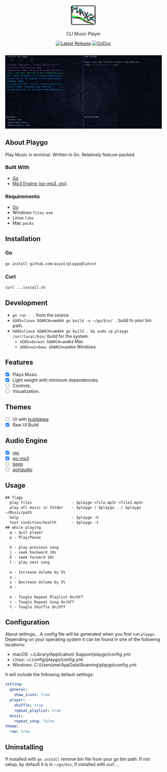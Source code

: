 <p align="center">
  <img src="./assets/logo.png" height="70" width="90" />
  <p align="center">
    CLI Music Player
  </p>
  <p align="center">
    <a href="https://github.com/axyut/playgo/releases"><img src="https://img.shields.io/github/v/release/axyut/playgo" alt="Latest Release"></a>
    <a href="https://pkg.go.dev/github.com/axyut/playgo#section-readme"><img src="https://godoc.org/github.com/golang/gddo?status.svg" alt="GoDoc"></a>
  </p>
</p>

<p align="center" style="margin-top: 30px; margin-bottom: 20px;">
  <img src="./assets/player.png" alt="default screenshot">
</p>

## About Playgo

Play Music in terminal. Written in Go. Relatively feature-packed.

### Built With

- [Go](https://golang.org/)
- [Mp3 Engine (go-mp3, oto)](https://github.com/ebitengine/oto/v3)

### Requirements

- [Go](https://golang.org/)
- Windows `files.exe`
- Linux `libs`
- Mac `packs`

## Installation

### Go

```bash
go install github.com/axyut/playgo@latest
```

### Curl

```bash
curl ...install.sh
```

## Development

- `go run . .` from the source
- `GOOS=linux GOARCH=amd64 go build -o ~/go/bin/ .` build to your bin path.
- `GOOS=linux GOARCH=amd64 go build . && sudo cp playgo /usr/local/bin/` build for the system.
  - `GOOS=darwin GOARCH=amd64` Mac
  - `GOOS=windows GOARCH=amd64` Windows

## Features

- [x] Plays Music.
- [x] Light weight with minimum dependencies.
- [ ] Controls.
- [ ] Visualization.

## Themes

- [ ] UI with [bubbletea](https://github.com/charmbracelet/bubbletea)
- [x] Raw UI Build

## Audio Engine

- [x] [oto](https://github.com/ebitengine/oto/v3)
- [x] [go-mp3](https://github.com/hajimehoshi/go-mp3)
- [ ] [beep](https://github.com/faiface/beep)
- [ ] [portaudio](https://github.com/gordonklaus/portaudio)

## Usage

```plaintext
## flags
  play files                  - $playgo <file.mp3> <file2.mp3>
  play all music in folder    - $playgo / $playgo . / $playgo ~/Music/path
  help                        - $playgo -h
  test condition/health       - $playgo -t
## while playing
  q - quit player
  p - Play/Pause

  h - play previous song
  j - seek backward 10s
  k - seek forward 10s
  l - play next song

  w - Increase Volume by 5%
  a -
  s - Decrease Volume by 5%
  d -

  e - Toogle Repeat Playlist On/Off
  r - Toogle Repeat Song On/Off
  t - Toogle Shuffle On/Off
```

## Configuration

About settings...
A config file will be generated when you first run `playgo`. Depending on your operating system it can be found in one of the following locations:

- macOS: ~/Library/Application\ Support/playgo/config.yml
- Linux: ~/.config/playgo/config.yml
- Windows: C:\Users\me\AppData\Roaming\playgo\config.yml

It will include the following default settings:

```yml
setting:
  general:
    show_icons: true
  player:
    shuffle: true
    repeat_playlist: true
  music:
    repeat_song: false
theme:
  raw: true
```

## Uninstalling

If installed with `go install` remove bin file from your go bin path. If not setup, by default it is in `~/go/bin`, If installed with curl ...

<!-- imp
[project structure](https://github.com/golang-standards/project-layout/blob/master/test/README.md)
setup go build command with test mp3 files
-->
